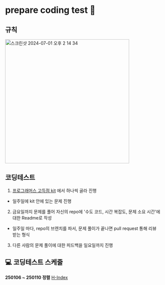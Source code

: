 # prepare coding test 🏓

## 규칙
<img width="400" alt="스크린샷 2024-07-01 오후 2 14 34" src="https://github.com/wanted-preonboarding-android-gyurim/android-preonboarding-Archive/assets/31344894/d588711a-28e4-44d2-8ca3-dd871c355909">

## 코딩테스트
1. [프로그래머스 고득점 kit](https://school.programmers.co.kr/learn/challenges?tab=algorithm_practice_kit) 에서 하나씩 골라 진행
- 일주일에 kit 안에 있는 문제 진행
2. 금요일까지 문제를 풀어 자신의 repo에 '수도 코드, 시간 복잡도, 문제 소요 시간'에 대한 Readme로 작성
- 일주일 마다, repo의 브렌치를 파서, 문제 풀이가 끝나면 pull request 통해 리뷰 받는 형식
3. 다른 사람의 문제 풀이에 대한 피드백을 일요일까지 진행

## 💻 코딩테스트 스케줄
**250106 ~ 250110 정렬** [H-Index](https://school.programmers.co.kr/learn/courses/30/lessons/42747)
